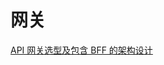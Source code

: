 # 网关

[API 网关选型及包含 BFF 的架构设计](API%20网关选型及包含%20BFF%20的架构设计/API%20网关选型及包含%20BFF%20的架构设计.md "API 网关选型及包含 BFF 的架构设计")
